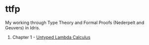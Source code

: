 # ttfp
My working through Type Theory and Formal Proofs (Nederpelt and Geuvers) in Idris.

1. Chapter 1 - [Untyped Lambda Calculus](UntypedLambdaCalc.idr)
